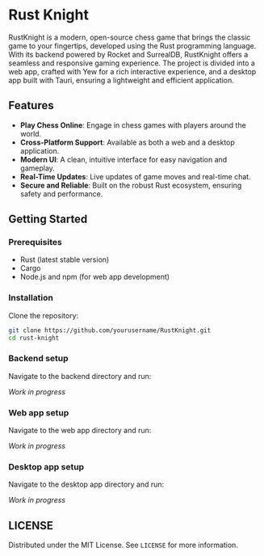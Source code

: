 # Rust Knight

RustKnight is a modern, open-source chess game that brings the classic game to your fingertips, developed using the Rust programming language. With its backend powered by Rocket and SurrealDB, RustKnight offers a seamless and responsive gaming experience. The project is divided into a web app, crafted with Yew for a rich interactive experience, and a desktop app built with Tauri, ensuring a lightweight and efficient application.

## Features

- **Play Chess Online**: Engage in chess games with players around the world.
- **Cross-Platform Support**: Available as both a web and a desktop application.
- **Modern UI**: A clean, intuitive interface for easy navigation and gameplay.
- **Real-Time Updates**: Live updates of game moves and real-time chat.
- **Secure and Reliable**: Built on the robust Rust ecosystem, ensuring safety and performance.

## Getting Started

### Prerequisites

- Rust (latest stable version)
- Cargo
- Node.js and npm (for web app development)

### Installation

Clone the repository:

```bash
git clone https://github.com/yourusername/RustKnight.git
cd rust-knight
```

### Backend setup

Navigate to the backend directory and run:

*Work in progress*

### Web app setup

Navigate to the web app directory and run:

*Work in progress*

### Desktop app setup

Navigate to the desktop app directory and run:

*Work in progress*


## LICENSE

Distributed under the MIT License. See `LICENSE` for more information.
